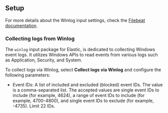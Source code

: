 ## Setup

For more details about the Winlog input settings, check the [Filebeat documentation](https://www.elastic.co/docs/reference/beats/filebeat/filebeat-input-winlog).

### Collecting logs from Winlog

The `winlog` input package for Elastic, is dedicated to collecting Windows event logs. It utilizes Windows APIs to read events from various logs such as Application, Security, and System.

To collect logs via Winlog, select **Collect logs via Winlog** and configure the following parameters:

- Event IDs: A list of included and excluded (blocked) event IDs. The value is a comma-separated list. The accepted values are single event IDs to include (for example, 4624), a range of event IDs to include (for example, 4700-4800), and single event IDs to exclude (for example, -4735). Limit 22 IDs.